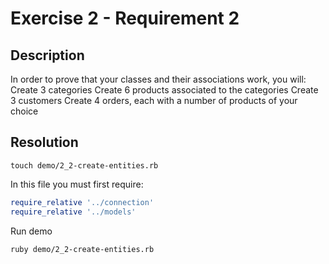 # Exercise 2 - Requirement 2

## Description

In order to prove that your classes and their associations work, you will: 
Create 3 categories
Create 6 products associated to the categories
Create 3 customers
Create 4 orders, each with a number of products of your choice 

## Resolution


```shell
touch demo/2_2-create-entities.rb
```
In this file you must first require:
```ruby
require_relative '../connection'
require_relative '../models'
```

Run demo
```shell
ruby demo/2_2-create-entities.rb
```